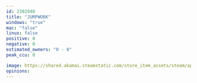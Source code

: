 ```yaml
---
id: 2302940
title: "JUMPWORK"
windows: "true"
mac: "false"
linux: false
positive: 0
negative: 0
estimated_owners: "0 - 0"
peak_ccu: 0

image: https://shared.akamai.steamstatic.com/store_item_assets/steam/apps/2302940/header.jpg?t=1731665040
opinions:
---
```


